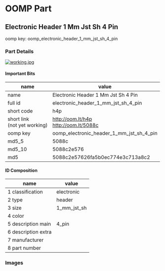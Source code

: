 # OOMP Part  
## Electronic Header 1 Mm Jst Sh 4 Pin  
  
oomp key: oomp_electronic_header_1_mm_jst_sh_4_pin  
  
### Part Details  
  
[![working.jpg](working_600.jpg)](working.jpg)  
  
#### Important Bits  
| name | value | 
| --- | --- | 
| name | Electronic Header 1 Mm Jst Sh 4 Pin | 
| full id | electronic_header_1_mm_jst_sh_4_pin | 
| short code | h4p | 
| short link<br>(not yet working) | http://oom.lt/h4p<br>http://oom.lt/5088c | 
| oomp key | oomp_electronic_header_1_mm_jst_sh_4_pin | 
| md5_5 | 5088c | 
| md5_10 | 5088c2e576 | 
| md5 | 5088c2e57626fa5b0ec774e3c713a8c2 | 
#### ID Composition  
| name | value | 
| --- | --- | 
| 1 classification | electronic | 
| 2 type | header | 
| 3 size | 1_mm_jst_sh | 
| 4 color |  | 
| 5 description main | 4_pin | 
| 6 description extra |  | 
| 7 manufacturer |  | 
| 8 part number |  | 
### Images  
